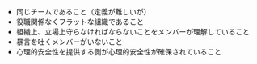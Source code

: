 - 同じチームであること（定義が難しいが）
- 役職関係なくフラットな組織であること
- 組織上、立場上守らなければならないことをメンバーが理解していること
- 暴言を吐くメンバーがいないこと
- 心理的安全性を提供する側が心理的安全性が確保されていること
